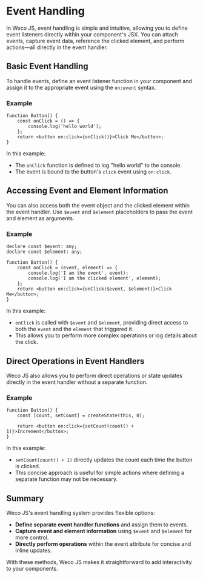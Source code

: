 # Event Handling

In Weco JS, event handling is simple and intuitive, allowing you to define event listeners directly within your component's JSX. You can attach events, capture event data, reference the clicked element, and perform actions—all directly in the event handler.

## Basic Event Handling

To handle events, define an event listener function in your component and assign it to the appropriate event using the `on:event` syntax.

### Example

```tsx
function Button() {
    const onClick = () => {
        console.log('hello world');
    };
    return <button on:click={onClick()}>Click Me</button>;
}
```

In this example:

* The `onClick` function is defined to log "hello world" to the console.
* The event is bound to the button's `click` event using `on:click`.

## Accessing Event and Element Information

You can also access both the event object and the clicked element within the event handler. Use `$event` and `$element` placeholders to pass the event and element as arguments.

### Example

```tsx
declare const $event: any;
declare const $element: any;

function Button() {
    const onClick = (event, element) => {
        console.log('I am the event', event);
        console.log('I am the clicked element', element);
    };
    return <button on:click={onClick($event, $element)}>Click Me</button>;
}
```

In this example:

* `onClick` is called with `$event` and `$element`, providing direct access to both the `event` and the `element` that triggered it.
* This allows you to perform more complex operations or log details about the click.

## Direct Operations in Event Handlers

Weco JS also allows you to perform direct operations or state updates directly in the event handler without a separate function.

### Example

```tsx
function Button() {
    const [count, setCount] = createState(this, 0);

    return <button on:click={setCount(count() + 1)}>Increment</button>;
}
```

In this example:

* `setCount(count() + 1)` directly updates the count each time the button is clicked.
* This concise approach is useful for simple actions where defining a separate function may not be necessary.

## Summary

Weco JS's event handling system provides flexible options:

* **Define separate event handler functions** and assign them to events.
* **Capture event and element information** using `$event` and `$element` for more control.
* **Directly perform operations** within the event attribute for concise and inline updates.

With these methods, Weco JS makes it straightforward to add interactivity to your components.
